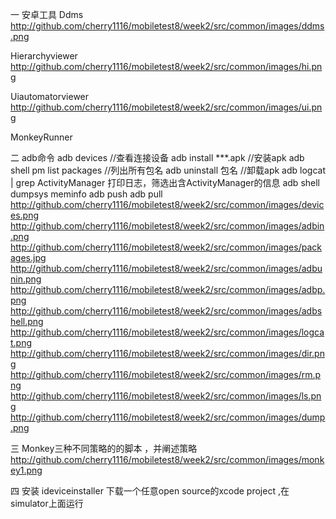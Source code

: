  一 安卓工具
Ddms
 http://github.com/cherry1116/mobiletest8/week2/src/common/images/ddms.png

Hierarchyviewer
 http://github.com/cherry1116/mobiletest8/week2/src/common/images/hi.png

Uiautomatorviewer
 http://github.com/cherry1116/mobiletest8/week2/src/common/images/ui.png

MonkeyRunner


二 adb命令
adb devices //查看连接设备
adb install ***.apk //安装apk
adb shell pm list packages //列出所有包名
adb uninstall 包名 //卸载apk
adb logcat | grep ActivityManager 打印日志，筛选出含ActivityManager的信息
adb shell dumpsys meminfo 
adb push 
adb pull 
 http://github.com/cherry1116/mobiletest8/week2/src/common/images/devices.png
 http://github.com/cherry1116/mobiletest8/week2/src/common/images/adbin.png
 http://github.com/cherry1116/mobiletest8/week2/src/common/images/packages.jpg
 http://github.com/cherry1116/mobiletest8/week2/src/common/images/adbunin.png
 http://github.com/cherry1116/mobiletest8/week2/src/common/images/adbp.png
 http://github.com/cherry1116/mobiletest8/week2/src/common/images/adbshell.png
 http://github.com/cherry1116/mobiletest8/week2/src/common/images/logcat.png
 http://github.com/cherry1116/mobiletest8/week2/src/common/images/dir.png
 http://github.com/cherry1116/mobiletest8/week2/src/common/images/rm.png
 http://github.com/cherry1116/mobiletest8/week2/src/common/images/ls.png
 http://github.com/cherry1116/mobiletest8/week2/src/common/images/dump.png
 
 三 Monkey三种不同策略的的脚本 ，并阐述策略
 http://github.com/cherry1116/mobiletest8/week2/src/common/images/monkey1.png

 四 安装 ideviceinstaller 下载一个任意open source的xcode project ,在simulator上面运行
     
